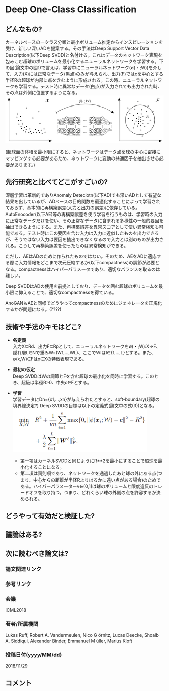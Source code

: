 # Deep One-Class Classification

## どんなもの?
カーネルベースの一クラス分類と最小ボリューム推定からインスピレーションを受け、新しい深いADを提案する。その手法はDeep Support Vector Data Description(以下Deep SVDD)と名付ける。これはデータのネットワーク表現を包みこむ超球のボリュームを最小化するニューラルネットワークを学習する。下の図(論文中の図1)で言えば、学習中にニューラルネットワーク(∅(・;W))を介して、入力(X)には正常なデータ(黒点)のみが与えられ、出力(F)ではcを中心とする半径Rの超球が内部に点を含むように形成される。この時、ニューラルネットワークも学習する。テスト時に異常なデータ(白点)が入力されても出力された時、その点は外側に位置するようになる。  
![論文中の図1](img/DOC/fig_1.png)

(超球面の体積を最小限にすると、ネットワークはデータ点を球の中心に密接にマッピングする必要があるため、ネットワークに変動の共通因子を抽出させる必要があります。)


## 先行研究と比べてどこがすごいの?
深層学習は革新的でありAnomaly Deteciotn(以下AD)でも深いADとして有望な結果を出しているが、ADベースの目的関数を最適化することによって学習されておらず、基本的に再構築誤差(入力と出力の誤差)に依存している。  
AutoEnocoder(以下AE)等の再構築誤差を使う学習を行うものは、学習時の入力に正常なデータだけを使い、その正常なデータに含まれる多様性の一般的要因を抽出できるようにする。また、再構築誤差を異常スコアとして使い異常検知も可能である。テスト時にこの要因を含む入力は入力に近似したものを出力できるが、そうではない入力は要因を抽出できなくなるので入力とは別のものが出力される。こうして再構築誤差を使ったものは異常検知ができる。

ただし、AEはADのために作られたものではない。そのため、AEをADに適応する際に入力情報をどこまで次元圧縮するか(以下compactness)の調節が必要となる。compactnessはハイパーパラメータであり、適切なバランスを取るのは難しい。

Deep SVDDはADの使用を前提としており、データを囲む超球のボリュームを最小限に抑えることで、適切なcompactnessを得ている。

AnoGANもAEと同様でどうやってcompactnessのためにジェネレータを正規化するかが問題になる。(????)

## 技術や手法のキモはどこ?
- **各定義**  
入力X⊆Rd、出力F⊆Rpとして、ニューラルネットワークを∅(・;W):X→F、隠れ層L∈Nで重みW=(W1,...,WL)、ここでWlはl∈{1,...,L}とする。また、∅(x,W)∈Fはx∈Xの特徴表現である。

- **最初の仮定**  
Deep SVDDはWの調節とFを含む超球の最小化を同時に学習する。このとき、超級は半径R>0、中央c∈Fとする。

- **学習**  
学習データにDn={x1,...,xn}が与えられたとすると、soft-boundary(超球の境界線決定?) Deep SVDDの目標は以下の定義式(論文中の式(3))となる。  
![論文中の式3](img/DOC/fig_0.png)  
    - 第一項はカーネルSVDDと同じようにR**2を最小にすることで超球を最小化することになる。
    - 第二項は罰則項であり、ネットワークを通過したあと球の外にある点(つまり、中心からの距離が半径Rよりはるかに遠い点がある場合)のためである。ハイパーパラメーターv∈(0,1]は球のボリュームと限度違反のトレードオフを取り持つ。つまり、どれくらい球の外側の点を許容するか決められる。


## どうやって有効だと検証した?

## 議論はある?

## 次に読むべき論文は?

### 論文関連リンク

### 参考リンク

### 会議
ICML2018

### 著者/所属機関
Lukas Ruff, Robert A. Vandermeulen, Nico G ̈ornitz, Lucas Deecke, Shoaib A. Siddiqui, Alexander Binder, Emmanuel M ̈uller, Marius Kloft

### 投稿日付(yyyy/MM/dd)
2018/11/29

## コメント
